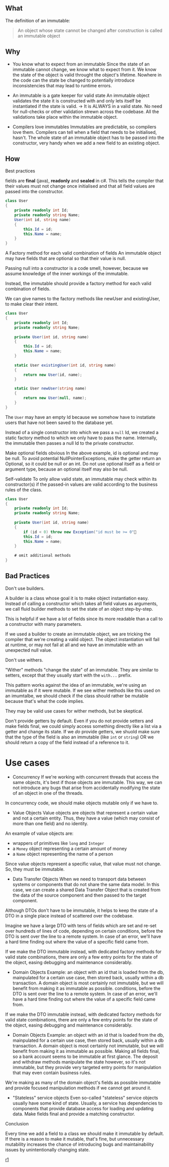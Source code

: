 
## What
The definition of an immutable:
> An object whose state cannot be changed after construction is called an immutable object

## Why 
* You know what to expect from an immutable
	Since the state of an immutable cannot change, we know what to expect from it. We know the state of the object is valid throught the object's lifetime.
	Nowhere in the code can the state be changed to potentially introduce inconsistencies that may lead to runtime errors.

* An immutable is a gate keeper for valid state
	An immutable object validates the state it is constructed with and only lets itself be instantiated if the state is valid. -> It is ALWAYS in a valid state.
	No need for null-checks or other validation strewn across the codebase. All the validations take place within the immutable object.

* Compilers love immutables
	Immutables are predictable, so compilers love them.
	Compilers can tell when a field that needs to be initialised, hasn't.
	The whole state of an immutable object has to be passed into the constructor, very handy when we add a new field to an existing object.

## How
Best practices

fields are **final** (java), **readonly** and **sealed** in c#.
This tells the compiler that their values must not change once initialised and that all field values are passed into the constructor.

```cs
class User
{
	private readonly int Id;
	private readonly string Name;
	User(int id, string name)
	{
		this.Id = id;
		this.Name = name;
	}
}
```

A Factory method for each valid combination of fields
An immutable object may have fields that are optional so that their value is null. 

Passing null into a constructor is a code smell, however, because we assume knowledge of the inner workings of the immutable. 

Instead, the immutable should provide a factory method for each valid combination of fields.

We can give names to the factory methods like newUser and existingUser, to make clear their intent.

```cs
class User
{
	private readonly int Id;
	private readonly string Name;
	
	private User(int id, string name)
	{
		this.Id = id;
		this.Name = name;
	}
	
	static User existingUser(int id, string name)
	{
		return new User(id, name);
	}

	static User newUser(string name)
	{
		return new User(null, name);
	}
}	
```

The `User` may have an empty Id because we somehow have to instatiate users that have not been saved to the database yet.

Instead of a single constructor into which we pass a `null` Id, we created a static factory method to which we only have to pass the name. Internally, the immutable then passes a null Id to the private constructor.

Make optional fields obvious
In the above example, id is optional and may be null.
To avoid potential NullPointerExceptions, make the getter return an Optional, so it could be null or an int.
Do not use optional itself as a field or argument type, because an optional itself may also be null.

Self-validate
To only allow valid state, an immutable may check within its constructor(s) if the passed-in values are valid according to the business rules of the class.

```cs
class User
{
	private readonly int Id;
	private readonly string Name;
	
	private User(int id, string name)
	{
		if (id < 0) throw new Exception("id must be >= 0"
		this.Id = id;
		this.Name = name;
	}
	
	# omit additional methods
}	
```

## Bad Practices
Don't use builders.

A builder is a class whose goal it is to make object instantiation easy. 
Instead of calling a constructor which takes all field values as arguments, we call fluid builder methods to set the state of an object step-by-step.

This is helpful if we have a lot of fields since its more readable than a call to a constructor with many parameters.

If we used a builder to create an immutable object, we are tricking the compiler that we're creating a valid object. The object instantiation will fail at runtime, or may not fail at all and we have an immutable with an unexpected null value.

Don't use withers.

"Wither" methods "change the state" of an immutable.
They are similar to setters, except that they usually start with the `with...` prefix.

This pattern works against the idea of an immutable, we're using an immutable as if it were mutable. If we see wither methods like this used on an imumtalbe, we should check if the class should rather be mutable because that's what the code implies.

They may be valid use cases for wither methods, but be skeptical.

Don't provide getters by default.
Even if you do not provide setters and make fields final, we could simply access something directly like a list via a getter and change its state.
If we *do* provide getters, we shuold make sure that the type of the field is also an immutable (like `int` or `string`) OR we should return a copy of the field instead of a reference to it.

# Use cases
* Concurrency
If we're working with concurrent threads that access the same objects, it's best if those objects are immutable. This way, we can not introduce any bugs that arise from accidentally modifying the state of an object in one of the threads.

In concurrency code, we should make objects mutable only if we have to.

* Value Objects
Value objects are objects that represent a certain value and not a certain entity. Thus, they have a value (which may consist of more than one field) and no identity.

An example of value objects are:
* wrappers of primitives like `long` and `Integer`
* a `Money` object representing a certain amount of money
* a `Name` object representing the name of a person

Since value objects represent a specific value, that value must not change. So, they must be immutable.

* Data Transfer Objects
When we need to transport data between systems or components that do not share the same data model. In this case, we can create a shared Data Transfer Object that is created from the data of the source component and then passed to the target component.

Although DTOs don't have to be immutable, it helps to keep the state of a DTO in a single place instead of scattered over the codebase.

Imagine we have a large DTO with tens of fields which are set and re-set over hundreds of lines of code, depending on certain conditions, before the DTO is sent over the line to a remote system. In case of an error, we'll have a hard time finding out where the value of a specific field came from.

If we make the DTO immutable instead, with dedicated factory methods for valid state combinations, there are only a few entry points for the state of the object, easing debugging and maintenance considerably.

* Domain Objects
Example: an object with an id that is loaded from the db, mainpulated for a certain use case, then stored back, usually within a db transaction.
A domain object is most certainly not immutable, but we will benefit from making it as immutable as possible. conditions, before the DTO is sent over the line to a remote system. In case of an error, we'll have a hard time finding out where the value of a specific field came from.

If we make the DTO immutable instead, with dedicated factory methods for valid state combinations, there are only a few entry points for the state of the object, easing debugging and maintenance considerably.

* Domain Objects
Example: an object with an id that is loaded from the db, mainpulated for a certain use case, then stored back, usually within a db transaction.
A domain object is most certainly not immutable, but we will benefit from making it as immutable as possible.
Making all fields final, so a bank account seems to be immutable at first glance. The deposit and withdraw methods manipulate the state however, so it's not immutable, but they provide very targeted entry points for manipulation that may even contain business rules.

We're making as many of the domain object's fields as possible immutable and provide focused manipulation methods if we cannot get around it.

* "Stateless" service objects
Even so-called "stateless" service objects usually have some kind of state.
Usually, a service has dependencies to components that provide database access for loading and updating data.
Make fields final and provide a matching constructor.

Conclusion

Every time we add a field to a class we should make it immutable by default. If there is a reason to make it mutable, that's fine, but unnecessary mutability increases the chance of introducing bugs and maintainability issues by unintentionally changing state.

[r1](https://reflectoring.io/java-immutables/)


